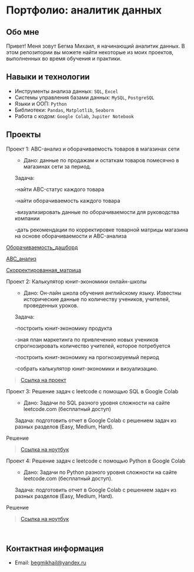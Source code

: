 # Портфолио: аналитик данных

## Обо мне 

Привет! Меня зовут Бегма Михаил, я начинающий аналитик данных. 
В этом репозитории вы можете найти некоторые из моих проектов, выполненных во время обучения и практики.
<br>

## Навыки и технологии
- Инструменты анализа данных: ``SQL``, ``Excel`` 
- Системы управления базами данных: ``MySQL``, ``PostgreSQL``
- Языки и ООП: ``Python``
- Библиотеки: ``Pandas``, ``Matplotlib``, ``Seaborn``
- Работа с кодом: ``Google Colab``, ``Jupiter Notebook``




## Проекты
<p> Проект 1: ABC-анализ и оборачиваемость товаров в магазинах сети</p>

<ol>
  
   - Дано: данные по продажам и остаткам товаров помесячно в магазинах сети за период.  
<p>Задача:<p>
<p>-найти ABC-статус каждого товара<p>
<p>-найти оборачиваемость каждого товара<p>
<p>-визуализировать данные по оборачиваемости для руководства компании<p>
<p>-дать рекомендации по корректировке товарной матрицы магазина на основе оборачиваемости и ABC-анализа<p>


  

</ol>


<a href="https://docs.google.com/spreadsheets/d/1XmBDtx9Npa_aomNdCQuaYQ0NOBsb6BL9/edit?usp=sharing&ouid=118004717770675251075&rtpof=true&sd=true">Оборачиваемость_дашборд</a>

</ol>

<a href="https://docs.google.com/spreadsheets/d/1rZvSUTIC0UlM5n85mWeZraLr4LeAnI6r/edit?usp=sharing&ouid=118004717770675251075&rtpof=true&sd=true">ABC_анализ</a>

</ol>

<a href="https://docs.google.com/spreadsheets/d/1qd-tvRr5w1CXxdohZMVqNh3KkAf-_OGy/edit?usp=sharing&ouid=118004717770675251075&rtpof=true&sd=true">Скорректированная_матрица</a>  


<p> Проект 2: Калькулятор юнит-экономики онлайн-школы</p>

<ol>
  
   - Дано: Он-лайн школа обучения английскому языку. Известны исторические данные по количеству учеников, учителей, проведенных уроков.  
<p>Задача:<p>
<p>-построить юнит-экономику продукта<p>
<p>-зная план маркетинга по привлечению новых учеников спрогнозировать количество учителей, которое потребуется<p>
<p>-построить юнит-экономику на прогнозируемый период<p>
<p>-собрать калькулятор юнит-экономики и визуализацию.<p>

  

</ol>



> <a href="https://docs.google.com/spreadsheets/d/1miHOj_iiYhlmH03-7iim4G1ecHAbomy9NEnHpITGezA/edit#gid=0">Ссылка на проект</a>
  




  
<p> Проект 3: Решение задач с leetcode с помощью SQL в Google Colab </p>

<ol>
  
  
- Дано: Задачи по SQL разного уровня сложности на сайте leetcode.com (бесплатный доступ)
<p>Задача: подготовить отчет в Google Colab с решением задач из разных разделов (Easy, Medium, Hard).<p>

</ol>

<p>Решение<p>
  


  > <a href="https://colab.research.google.com/drive/1HXCxFP7shelC7xCM9J895uhlB3CcVWd6?usp=sharing">Ссылка на ноутбук</a>

  

<p> Проект 4: Решение задач с leetcode с помощью Python в Google Colab</p>

<ol>
  
  
- Дано: Задачи по Python разного уровня сложности на сайте leetcode.com (бесплатный доступ).
<p>Задача: подготовить отчет в Google Colab с решением задач из разных разделов (Easy, Medium, Hard).<p>

</ol>

<p>Решение<p>
  


  > <a href="https://github.com/Mike-Begma/My-projects/tree/main/Project%204">Ссылка на ноутбук</a>

  


  


  



<br> 


## Контактная информация
- Email: begmikhail@yandex.ru
